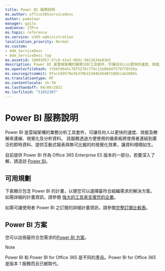 ```yaml
---
title: Power BI 服務說明
ms.author: office365servicedesc
author: pamelaar
manager: gailw
audience: ITPro
ms.topic: reference
ms.service: o365-administration
localization_priority: Normal
ms.custom:
- Adm_ServiceDesc
- Adm_ServiceDesc_top
ms.assetid: 18093d57-57c0-41e3-9b9c-9812634e03b5
description: Power BI 是雲端架構的業務分析工具套件，可讓任何人以更快的速度、效能及瞭解來連線、視覺化及分析資料。 該服務透過方便使用的儀表板將使用者連結到廣泛的即時資料、提供互動式報表與無可比擬的的視覺化效果，讓資料栩栩如生。
ms.openlocfilehash: 1f66fd645c7075278c7f8c13e8694f5797f8550a
ms.sourcegitcommit: 9fac5d9579e3b370b15384b36d0f1805cab20065
ms.translationtype: MT
ms.contentlocale: zh-TW
ms.lasthandoff: 04/09/2021
ms.locfileid: "51652307"
---
```

# <a name="power-bi-service-description"></a>Power BI 服務說明

Power BI 是雲端架構的業務分析工具套件，可讓任何人以更快的速度、效能及瞭解來連線、視覺化及分析資料。 該服務透過方便使用的儀表板將使用者連結到廣泛的即時資料、提供互動式報表與無可比擬的的視覺化效果，讓資料栩栩如生。

目前提供 Power BI 作為 Office 365 Enterprise E5 版本的一部分。若要深入了解，請造訪 [Power BI](https://powerbi.microsoft.com/)。

## <a name="available-plans"></a>可用規劃

下表顯示包含 Power BI 的計畫，以便您可以選擇最符合組織需求的解決方案。 如需詳細的計畫資訊，請參閱 [強大的工具來支援您的企業](https://www.microsoft.com/microsoft-365/enterprise/compare-office-365-plans)。

如需可讓使用者 Power BI 之訂閱的詳細計畫資訊，請參閱[完整訂閱比較表](https://go.microsoft.com/fwlink/?linkid=2139145)。
 
## <a name="power-bi-plans"></a>Power BI 方案

您可以註冊最符合您需求的[Power BI 方案](https://go.microsoft.com/fwlink/?LinkID=786854)。 
  
> [!NOTE]
> Power BI 和 Power BI for Office 365 是不同的產品。Power BI for Office 365 是版本 1 服務而且已被取代。 
  